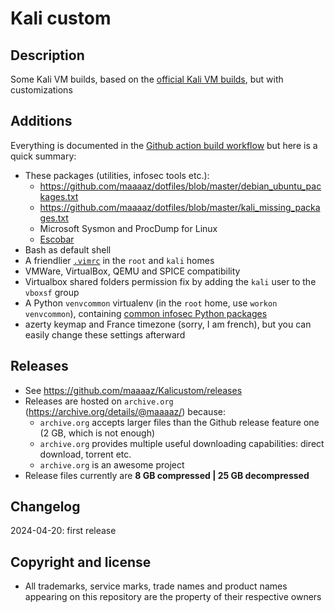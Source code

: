 Kali custom
===========

Description
-----------
Some Kali VM builds, based on the [official Kali VM builds](https://www.kali.org/get-kali/#kali-virtual-machines), but with customizations

Additions
---------
Everything is documented in the [Github action build workflow](https://github.com/maaaaz/Kalicustom/blob/main/.github/workflows/build.yml) but here is a quick summary:
- These packages (utilities, infosec tools etc.):
  - https://github.com/maaaaz/dotfiles/blob/master/debian_ubuntu_packages.txt
  - https://github.com/maaaaz/dotfiles/blob/master/kali_missing_packages.txt
  - Microsoft Sysmon and ProcDump for Linux
  - [Escobar](https://github.com/savely-krasovsky/escobar)
- Bash as default shell
- A friendlier [`.vimrc`](https://github.com/maaaaz/dotfiles/blob/master/.vimrc) in the `root` and `kali` homes
- VMWare, VirtualBox, QEMU and SPICE compatibility
- Virtualbox shared folders permission fix by adding the `kali` user to the `vboxsf` group
- A Python `venvcommon` virtualenv (in the `root` home, use `workon venvcommon`), containing [common infosec Python packages](https://github.com/maaaaz/dotfiles/blob/master/python_common.txt)
- azerty keymap and France timezone (sorry, I am french), but you can easily change these settings afterward

Releases
---------
- See https://github.com/maaaaz/Kalicustom/releases
- Releases are hosted on `archive.org` (https://archive.org/details/@maaaaz/) because:
  - `archive.org` accepts larger files than the Github release feature one (2 GB, which is not enough)
  - `archive.org` provides multiple useful downloading capabilities: direct download, torrent etc.
  - `archive.org` is an awesome project
- Release files currently are **8 GB compressed | 25 GB decompressed**

Changelog
---------
2024-04-20: first release

Copyright and license
---------------------
* All trademarks, service marks, trade names and product names appearing on this repository are the property of their respective owners 
